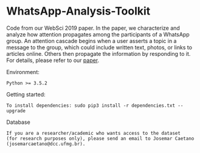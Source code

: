 # WhatsApp-Analysis-Toolkit

Code from our WebSci 2019 paper. 
In the paper, we characterize and analyze how attention propagates among the participants of a WhatsApp group. 
An attention cascade begins when a user asserts a topic in a message to the group, which could include written text, 
photos, or links to articles online. Others then propagate the information by responding to it.
For details, please refer to our [paper](https://arxiv.org/abs/1905.00825). 

Environment:
    
    Python >= 3.5.2

Getting started:

    To install dependencies: sudo pip3 install -r dependencies.txt --upgrade
        
Database
    
    If you are a researcher/academic who wants access to the dataset 
    (for research purposes only), please send an email to Josemar Caetano (josemarcaetano@dcc.ufmg.br).